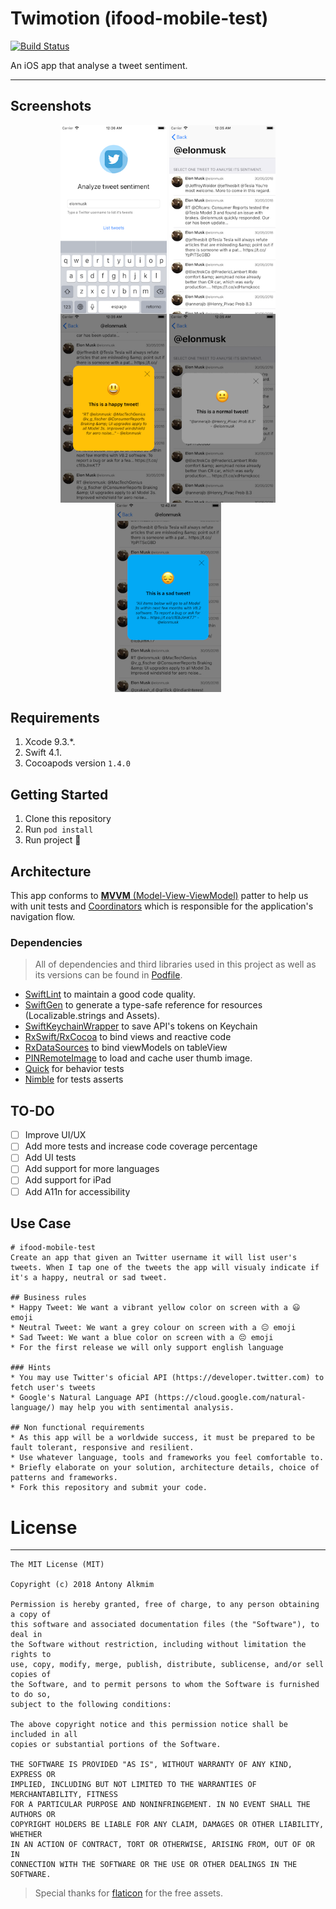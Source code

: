 # Twimotion (ifood-mobile-test)

[![Build Status](https://www.bitrise.io/app/52c2b00d0351759b/status.svg?token=b7iPbh7SGM9_4nF-5EtTuQ)](https://www.bitrise.io/app/52c2b00d0351759b)

An iOS app that analyse a tweet sentiment.

---- 

## Screenshots 
 
 <p align="center">
  <img src=".github/home.png" align="center" width=170>
  <img src=".github/tweet_list.png" align="center" width=170>
  <img src=".github/happy_tweet.png" align="center" width=170>
  <img src=".github/neutral_tweet.png" align="center" width=170>
  <img src=".github/sad_tweet.png" align="center" width=170>
</p>

## Requirements
1. Xcode 9.3.*.
2. Swift 4.1.
3. Cocoapods version `1.4.0`

## Getting Started
1. Clone this repository
2. Run `pod install`
3. Run project 🎉

## Architecture

This app conforms to [**MVVM** (Model-View-ViewModel)](https://en.wikipedia.org/wiki/Model%E2%80%93view%E2%80%93viewmodel) patter to help us with unit tests and [Coordinators](https://will.townsend.io/2016/an-ios-coordinator-pattern) which is responsible for the application's navigation flow.

### Dependencies
> All of dependencies and third libraries used in this project as well as its versions can be found in [Podfile](https://github.com/antonyalkmim/Twimotion/blob/master/Podfile).

- [SwiftLint](https://github.com/realm/SwiftLint) to maintain a good code quality.
- [SwiftGen](https://github.com/SwiftGen/SwiftGen) to generate a type-safe reference for resources (Localizable.strings and Assets).
- [SwiftKeychainWrapper](https://github.com/jrendel/SwiftKeychainWrapper) to save API's tokens on Keychain
- [RxSwift/RxCocoa](https://github.com/ReactiveX/RxSwift) to bind views and reactive code
- [RxDataSources](https://github.com/RxSwiftCommunity/RxDataSources) to bind viewModels on tableView
- [PINRemoteImage](https://github.com/pinterest/PINRemoteImage) to load and cache user thumb image.
- [Quick](https://github.com/Quick/Quick) for behavior tests 
- [Nimble](https://github.com/Quick/Nimble) for tests asserts

## TO-DO
- [ ] Improve UI/UX
- [ ] Add more tests and increase code coverage percentage
- [ ] Add UI tests
- [ ] Add support for more languages
- [ ] Add support for iPad
- [ ] Add A11n for accessibility

## Use Case
```
# ifood-mobile-test
Create an app that given an Twitter username it will list user's tweets. When I tap one of the tweets the app will visualy indicate if it's a happy, neutral or sad tweet.

## Business rules
* Happy Tweet: We want a vibrant yellow color on screen with a 😃 emoji
* Neutral Tweet: We want a grey colour on screen with a 😐 emoji
* Sad Tweet: We want a blue color on screen with a 😔 emoji
* For the first release we will only support english language

### Hints
* You may use Twitter's oficial API (https://developer.twitter.com) to fetch user's tweets 
* Google's Natural Language API (https://cloud.google.com/natural-language/) may help you with sentimental analysis.

## Non functional requirements
* As this app will be a worldwide success, it must be prepared to be fault tolerant, responsive and resilient.
* Use whatever language, tools and frameworks you feel comfortable to.
* Briefly elaborate on your solution, architecture details, choice of patterns and frameworks.
* Fork this repository and submit your code.
```

# License
----
```
The MIT License (MIT)

Copyright (c) 2018 Antony Alkmim

Permission is hereby granted, free of charge, to any person obtaining a copy of
this software and associated documentation files (the "Software"), to deal in
the Software without restriction, including without limitation the rights to
use, copy, modify, merge, publish, distribute, sublicense, and/or sell copies of
the Software, and to permit persons to whom the Software is furnished to do so,
subject to the following conditions:

The above copyright notice and this permission notice shall be included in all
copies or substantial portions of the Software.

THE SOFTWARE IS PROVIDED "AS IS", WITHOUT WARRANTY OF ANY KIND, EXPRESS OR
IMPLIED, INCLUDING BUT NOT LIMITED TO THE WARRANTIES OF MERCHANTABILITY, FITNESS
FOR A PARTICULAR PURPOSE AND NONINFRINGEMENT. IN NO EVENT SHALL THE AUTHORS OR
COPYRIGHT HOLDERS BE LIABLE FOR ANY CLAIM, DAMAGES OR OTHER LIABILITY, WHETHER
IN AN ACTION OF CONTRACT, TORT OR OTHERWISE, ARISING FROM, OUT OF OR IN
CONNECTION WITH THE SOFTWARE OR THE USE OR OTHER DEALINGS IN THE SOFTWARE.
```
> Special thanks for [flaticon](https://www.flaticon.com) for the free assets.
